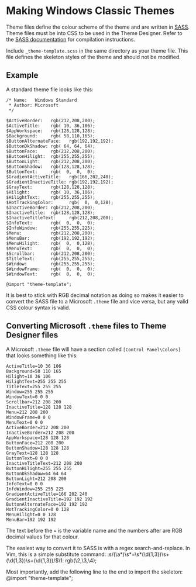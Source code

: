 Making Windows Classic Themes
=============================

Theme files define the colour scheme of the theme and are written in
[SASS][]. Theme files must be into CSS to be used
in the Theme Designer. Refer to the [SASS documentation][sass-using]
for compilation instructions.

[sass]:     http://sass-lang.com/
[sass-using]: http://sass-lang.com/documentation/file.SASS_REFERENCE.html#using_sass

Include `_theme-template.scss` in the same directory as your theme file.
This file defines the skeleton styles of the theme and should not be
modified.

## Example

A standard theme file looks like this:

    /* Name:   Windows Standard
     * Author: Microsoft
     */

    $ActiveBorder:   rgb(212,208,200);
    $ActiveTitle:    rgb( 10, 36,106);
    $AppWorkspace:   rgb(128,128,128);
    $Background:     rgb( 58,110,165);
    $ButtonAlternateFace:   rgb(192,192,192);
    $ButtonDkShadow: rgb( 64, 64, 64);
    $ButtonFace:     rgb(212,208,200);
    $ButtonHilight:  rgb(255,255,255);
    $ButtonLight:    rgb(212,208,200);
    $ButtonShadow:   rgb(128,128,128);
    $ButtonText:     rgb(  0,  0,  0);
    $GradientActiveTitle:   rgb(166,202,240);
    $GradientInactiveTitle: rgb(192,192,192);
    $GrayText:       rgb(128,128,128);
    $Hilight:        rgb( 10, 36,106);
    $HilightText:    rgb(255,255,255);
    $HotTrackingColor:      rgb(  0,  0,128);
    $InactiveBorder: rgb(212,208,200);
    $InactiveTitle:  rgb(128,128,128);
    $InactiveTitleText:     rgb(212,208,200);
    $InfoText:       rgb(  0,  0,  0);
    $InfoWindow:     rgb(255,255,225);
    $Menu:           rgb(212,208,200);
    $MenuBar:        rgb(192,192,192);
    $MenuHilight:    rgb(  0,  0,128);
    $MenuText:       rgb(  0,  0,  0);
    $Scrollbar:      rgb(212,208,200);
    $TitleText:      rgb(255,255,255);
    $Window:         rgb(255,255,255);
    $WindowFrame:    rgb(  0,  0,  0);
    $WindowText:     rgb(  0,  0,  0);

    @import "theme-template";


It is best to stick with RGB decimal notation as doing so makes it easier
to convert the SASS file to a Microsoft `.theme` file and vice versa, but
any valid CSS colour syntax is valid.


## Converting Microsoft `.theme` files to Theme Designer files

A Microsoft `.theme` file will have a section called `[Control Panel\Colors]`
that looks something like this:

    ActiveTitle=10 36 106
    Background=58 110 165
    Hilight=10 36 106
    HilightText=255 255 255
    TitleText=255 255 255
    Window=255 255 255
    WindowText=0 0 0
    Scrollbar=212 208 200
    InactiveTitle=128 128 128
    Menu=212 208 200
    WindowFrame=0 0 0
    MenuText=0 0 0
    ActiveBorder=212 208 200
    InactiveBorder=212 208 200
    AppWorkspace=128 128 128
    ButtonFace=212 208 200
    ButtonShadow=128 128 128
    GrayText=128 128 128
    ButtonText=0 0 0
    InactiveTitleText=212 208 200
    ButtonHilight=255 255 255
    ButtonDkShadow=64 64 64
    ButtonLight=212 208 200
    InfoText=0 0 0
    InfoWindow=255 255 225
    GradientActiveTitle=166 202 240
    GradientInactiveTitle=192 192 192
    ButtonAlternateFace=192 192 192
    HotTrackingColor=0 0 128
    MenuHilight=0 0 128
    MenuBar=192 192 192

The text before the `=` is the variable name and the numbers after are
RGB decimal values for that colour.

The easiest way to convert it to SASS is with a regex search-and-replace.
In Vim, this is a simple substitute command:
    :s/\(\a*\)\s*=\s*\(\d\{1,3})\s+\(\d\{1,3})\s+\(\d\{1,3})/$\1: rgb(\2,\3,\4);

Most importantly, add the following line to the end to import the skeleton:
    @import "theme-template";
